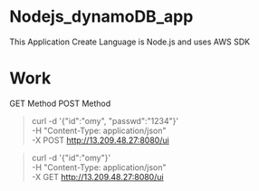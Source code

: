 # Nodejs_dynamoDB_app
This Application Create Language is Node.js and uses AWS SDK

# Work
GET Method
POST Method

> curl -d '{"id":"omy", "passwd":"1234"}' \
-H "Content-Type: application/json" \
-X POST http://13.209.48.27:8080/ui

> curl -d '{"id":"omy"}' \
-H "Content-Type: application/json" \
-X GET http://13.209.48.27:8080/ui

